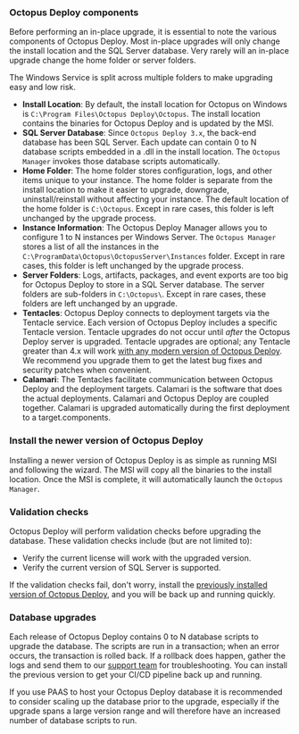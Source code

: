 ### Octopus Deploy components

Before performing an in-place upgrade, it is essential to note the various components of Octopus Deploy.  Most in-place upgrades will only change the install location and the SQL Server database.  Very rarely will an in-place upgrade change the home folder or server folders.

The Windows Service is split across multiple folders to make upgrading easy and low risk.

- **Install Location**: By default, the install location for Octopus on Windows is `C:\Program Files\Octopus Deploy\Octopus`.  The install location contains the binaries for Octopus Deploy and is updated by the MSI.
- **SQL Server Database**: Since `Octopus Deploy 3.x`, the back-end database has been SQL Server.  Each update can contain 0 to N database scripts embedded in a .dll in the install location.  The `Octopus Manager` invokes those database scripts automatically.
- **Home Folder**: The home folder stores configuration, logs, and other items unique to your instance.  The home folder is separate from the install location to make it easier to upgrade, downgrade, uninstall/reinstall without affecting your instance.  The default location of the home folder is `C:\Octopus`.  Except in rare cases, this folder is left unchanged by the upgrade process.
- **Instance Information**: The Octopus Deploy Manager allows you to configure 1 to N instances per Windows Server.  The `Octopus Manager` stores a list of all the instances in the `C:\ProgramData\Octopus\OctopusServer\Instances` folder.   Except in rare cases, this folder is left unchanged by the upgrade process.  
- **Server Folders**: Logs, artifacts, packages, and event exports are too big for Octopus Deploy to store in a SQL Server database.  The server folders are sub-folders in `C:\Octopus\`.  Except in rare cases, these folders are left unchanged by an upgrade.  
- **Tentacles**: Octopus Deploy connects to deployment targets via the Tentacle service.  Each version of Octopus Deploy includes a specific Tentacle version.  Tentacle upgrades do not occur until _after_ the Octopus Deploy server is upgraded.  Tentacle upgrades are optional; any Tentacle greater than 4.x will work [with any modern version of Octopus Deploy](/docs/support/compatibility).  We recommend you upgrade them to get the latest bug fixes and security patches when convenient.  
- **Calamari**: The Tentacles facilitate communication between Octopus Deploy and the deployment targets.  Calamari is the software that does the actual deployments.  Calamari and Octopus Deploy are coupled together.  Calamari is upgraded automatically during the first deployment to a target.components.

### Install the newer version of Octopus Deploy

Installing a newer version of Octopus Deploy is as simple as running MSI and following the wizard.  The MSI will copy all the binaries to the install location.  Once the MSI is complete, it will automatically launch the `Octopus Manager`.

### Validation checks

Octopus Deploy will perform validation checks before upgrading the database.  These validation checks include (but are not limited to):

- Verify the current license will work with the upgraded version.
- Verify the current version of SQL Server is supported.

If the validation checks fail, don't worry, install the [previously installed version of Octopus Deploy](https://octopus.com/downloads/previous), and you will be back up and running quickly.

### Database upgrades

Each release of Octopus Deploy contains 0 to N database scripts to upgrade the database.  The scripts are run in a transaction; when an error occurs, the transaction is rolled back.  If a rollback does happen, gather the logs and send them to our [support team](https://octopus.com/support) for troubleshooting.  You can install the previous version to get your CI/CD pipeline back up and running.

If you use PAAS to host your Octopus Deploy database it is recommended to consider scaling up the database prior to the upgrade, especially if the upgrade spans a large version range and will therefore have an increased number of database scripts to run.